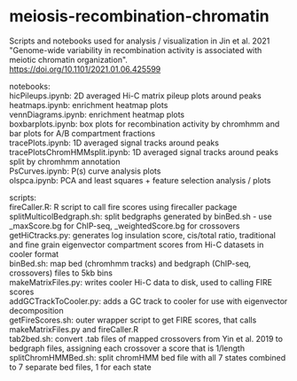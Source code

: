 # meiosis-recombination-chromatin
Scripts and notebooks used for analysis / visualization in Jin et al. 2021 
"Genome-wide variability in recombination activity is associated with meiotic chromatin organization".  
https://doi.org/10.1101/2021.01.06.425599

  
notebooks:  
hicPileups.ipynb: 2D averaged Hi-C matrix pileup plots around peaks  
heatmaps.ipynb: enrichment heatmap plots  
vennDiagrams.ipynb: enrichment heatmap plots  
boxbarplots.ipynb: box plots for recombination activity by chromhmm and bar plots for A/B compartment fractions  
tracePlots.ipynb: 1D averaged signal tracks around peaks  
tracePlotsChromHMMsplit.ipynb: 1D averaged signal tracks around peaks split by chromhmm annotation  
PsCurves.ipynb: P(s) curve analysis plots  
olspca.ipynb: PCA and least squares + feature selection analysis / plots  

scripts:  
fireCaller.R: R script to call fire scores using firecaller package  
splitMulticolBedgraph.sh: split bedgraphs generated by binBed.sh - use _maxScore.bg for ChIP-seq, _weightedScore.bg for crossovers  
getHiCtracks.py: generates log insulation score, cis/total ratio, traditional and fine grain eigenvector compartment scores from Hi-C datasets in cooler format  
binBed.sh: map bed (chromhmm tracks) and bedgraph (ChIP-seq, crossovers) files to 5kb bins  
makeMatrixFiles.py: writes cooler Hi-C data to disk, used to calling FIRE scores  
addGCTrackToCooler.py: adds a GC track to cooler for use with eigenvector decomposition  
getFireScores.sh: outer wrapper script to get FIRE scores, that calls makeMatrixFiles.py and fireCaller.R  
tab2bed.sh: convert .tab files of mapped crossovers from Yin et al. 2019 to bedgraph files, assigning each crossover a score that is 1/length  
splitChromHMMBed.sh: split chromHMM bed file with all 7 states combined to 7 separate bed files, 1 for each state  
